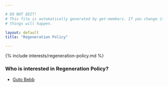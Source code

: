 ```yaml
---

# DO NOT EDIT!
# This file is automatically generated by get-members. If you change it, bad
# things will happen.

layout: default
title: "Regeneration Policy"

---
```


{% include interests/regeneration-policy.md %}

### Who is interested in Regeneration Policy?


* [Guto Bebb](/members/guto-bebb.html)
